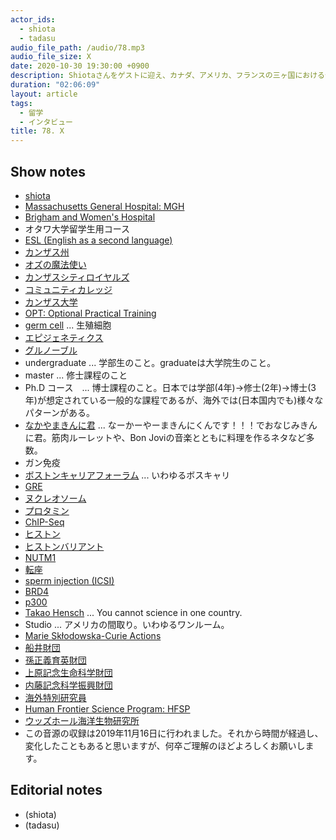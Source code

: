 ```yaml
---
actor_ids:
  - shiota
  - tadasu
audio_file_path: /audio/78.mp3
audio_file_size: X
date: 2020-10-30 19:30:00 +0900
description: Shiotaさんをゲストに迎え、カナダ、アメリカ、フランスの三ヶ国における留学体験(学部-博士-ポスドク)についてお聞きしました。
duration: "02:06:09"
layout: article
tags:
  - 留学
  - インタビュー
title: 78. X
---
```


## Show notes
- [shiota](https://twitter.com/SHIO_aka_Hitosh)
- [Massachusetts General Hospital: MGH](https://www.massgeneral.org/)
- [Brigham and Women's Hospital](https://www.brighamandwomens.org/)
- オタワ大学留学生用コース
- [ESL (English as a second language)](https://en.wikipedia.org/wiki/English_as_a_second_or_foreign_language)
- [カンザス州](https://ja.wikipedia.org/wiki/%E3%82%AB%E3%83%B3%E3%82%B6%E3%82%B9%E5%B7%9E)
- [オズの魔法使い](https://ja.wikipedia.org/wiki/%E3%82%AA%E3%82%BA%E3%81%AE%E9%AD%94%E6%B3%95%E4%BD%BF%E3%81%84)
- [カンザスシティロイヤルズ](https://www.mlb.com/royals)
- [コミュニティカレッジ](https://www.ryugaku.ne.jp/twoyear/knowledge/commucolle)
- [カンザス大学](https://ja.wikipedia.org/wiki/%E3%82%AB%E3%83%B3%E3%82%B6%E3%82%B9%E5%A4%A7%E5%AD%A6)
- [OPT: Optional Practical Training](https://www.uscis.gov/working-in-the-united-states/students-and-exchange-visitors/optional-practical-training-opt-for-f-1-students)
- [germ cell](https://en.wikipedia.org/wiki/Germ_cell) ... 生殖細胞
- [エピジェネティクス](https://ja.wikipedia.org/wiki/%E3%82%A8%E3%83%94%E3%82%B8%E3%82%A7%E3%83%8D%E3%83%86%E3%82%A3%E3%82%AF%E3%82%B9)
- [グルノーブル](https://ja.wikipedia.org/wiki/%E3%82%B0%E3%83%AB%E3%83%8E%E3%83%BC%E3%83%96%E3%83%AB)
- undergraduate ... 学部生のこと。graduateは大学院生のこと。
- master ... 修士課程のこと
- Ph.D コース　...  博士課程のこと。日本では学部(4年)->修士(2年)->博士(3年)が想定されている一般的な課程であるが、海外では(日本国内でも)様々なパターンがある。
- [なかやまきんに君](https://www.youtube.com/channel/UCOUu8YlbaPz0W2TyFTZHvjA) ... なーかーやーまきんにくんです！！！でおなじみきんに君。筋肉ルーレットや、Bon Joviの音楽とともに料理を作るネタなど多数。
- ガン免疫
- [ボストンキャリアフォーラム](https://careerforum.net/ja/event/bos/) ... いわゆるボスキャリ
- [GRE](https://www.ets.org/gre)
- [ヌクレオソーム](https://ja.wikipedia.org/wiki/%E3%83%8C%E3%82%AF%E3%83%AC%E3%82%AA%E3%82%BD%E3%83%BC%E3%83%A0)
- [プロタミン](https://ja.wikipedia.org/wiki/%E3%83%97%E3%83%AD%E3%82%BF%E3%83%9F%E3%83%B3)
- [ChIP-Seq](https://en.wikipedia.org/wiki/ChIP_sequencing)
- [ヒストン](https://ja.wikipedia.org/wiki/%E3%83%92%E3%82%B9%E3%83%88%E3%83%B3)
- [ヒストンバリアント](http://www.m-review.co.jp/files/tachiyomi_J0016_2202_0051-0055.pdf)
- [NUTM1](https://www.uniprot.org/uniprot/Q86Y26)
- [転座](https://ja.wikipedia.org/wiki/%E6%9F%93%E8%89%B2%E4%BD%93%E8%BB%A2%E5%BA%A7)
- [sperm injection (ICSI)](https://www.reproductivefacts.org/news-and-publications/patient-fact-sheets-and-booklets/documents/fact-sheets-and-info-booklets/what-is-intracytoplasmic-sperm-injection-icsi/)
- [BRD4](https://www.uniprot.org/uniprot/O60885)
- [p300](https://www.uniprot.org/uniprot/Q09472)
- [Takao Hensch](https://www.mcb.harvard.edu/directory/takao-hensch/) ... You cannot science in one country.
- Studio ... アメリカの間取り。いわゆるワンルーム。
- [Marie Skłodowska-Curie Actions](https://ec.europa.eu/research/mariecurieactions/)
- [船井財団](https://funaifound.or.jp/)
- [孫正義育英財団](https://masason-foundation.org/)
- [上原記念生命科学財団](https://www.ueharazaidan.or.jp/)
- [内藤記念科学振興財団](https://www.naito-f.or.jp/jp/index.php)
- [海外特別研究員](https://www.jsps.go.jp/j-ab/)
- [Human Frontier Science Program: HFSP](https://www.hfsp.org/)
- [ウッズホール海洋生物研究所](https://www.mbl.edu/)
- この音源の収録は2019年11月16日に行われました。それから時間が経過し、変化したこともあると思いますが、何卒ご理解のほどよろしくお願いします。

## Editorial notes
- (shiota)
- (tadasu)

